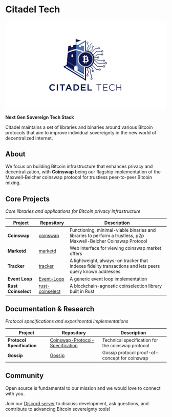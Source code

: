# Citadel Tech

![Citadel Tech Logo](./logo.png)

**Next Gen Sovereign Tech Stack**

Citadel maintains a set of libraries and binaries around various Bitcoin protocols that aim to improve individual sovereignty in the new world of decentralized internet.

## About

We focus on building Bitcoin infrastructure that enhances privacy and decentralization, with **Coinswap** being our flagship implementation of the Maxwell-Belcher coinswap protocol for trustless peer-to-peer Bitcoin mixing.

## Core Projects

*Core libraries and applications for Bitcoin privacy infrastructure*

| Project | Repository | Description |
|---------|------------|-------------|
| **Coinswap** | [coinswap](https://github.com/citadel-tech/coinswap) | Functioning, minimal-viable binaries and libraries to perform a trustless, p2p Maxwell-Belcher Coinswap Protocol |
| **Marketd** | [marketd](https://github.com/citadel-tech/marketd) | Web interface for viewing coinswap market offers |
| **Tracker** | [tracker](https://github.com/citadel-tech/tracker) | A lightweight, always-on tracker that indexes fidelity transactions and lets peers query known addresses |
| **Event Loop** | [Event-Loop](https://github.com/citadel-tech/Event-Loop) | A generic event loop implementation |
| **Rust Coinselect** | [rust-coinselect](https://github.com/citadel-tech/rust-coinselect) | A blockchain-agnostic coinselection library built in Rust |

## Documentation & Research

*Protocol specifications and experimental implementations*

| Project | Repository | Description |
|---------|------------|-------------|
| **Protocol Specification** | [Coinswap-Protocol-Specification](https://github.com/citadel-tech/Coinswap-Protocol-Specification) | Technical specification for the coinswap protocol |
| **Gossip** | [Gossip](https://github.com/citadel-tech/Gossip) | Gossip protocol proof-of-concept for coinswap |


## Community

Open source is fundamental to our mission and we would love to connect with you.

Join our [Discord server](https://discord.gg/VSTapAXePb) to discuss development, ask questions, and contribute to advancing Bitcoin sovereignty tools!